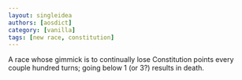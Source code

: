 ```yaml
---
layout: singleidea
authors: [aosdict]
category: [vanilla]
tags: [new race, constitution]
---
```

A race whose gimmick is to continually lose Constitution points every couple hundred turns; going below 1 (or 3?) results in death.
